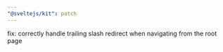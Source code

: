 ```yaml
---
"@sveltejs/kit": patch
---
```


fix: correctly handle trailing slash redirect when navigating from the root page
